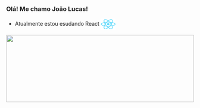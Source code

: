 
### Olá! Me chamo João Lucas!

- Atualmente estou esudando React <img align="center" alt="React" height="30" width="40" src="https://raw.githubusercontent.com/devicons/devicon/master/icons/react/react-original.svg">

<div>
  <a href="https://github.com/jluvarela">
  <img height="180em" width="100%" src="https://github-readme-stats.vercel.app/api?username=jluvarela&show_icons=true&theme=merko&include_all_commits=true&count_private=true"/>
<!--   <img height="180em" width="50%" src="https://github-readme-stats.vercel.app/api/top-langs/?username=jluvarela&layout=compact&langs_count=7&theme=merko"/> -->
</div>
